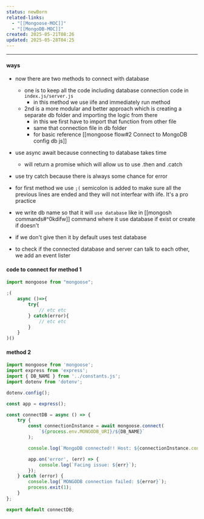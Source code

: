 ```yaml
---
status: newBorn
related-links:
  - "[[Mongoose-MOC]]"
  - "[[MongoDB-MOC]]"
created: 2025-05-21T08:26
updated: 2025-05-28T04:25
---
```

---

#### ways
- now there are two methods to connect with database
	- one is to keep all the code including database connection code in `index.js/server.js`
		- in this method we use iife and immediately run method
	- 2nd is a more modular and better approach which is creating a separate db folder and importing the logic from there
		- in this we first have to import that function from other file
		- same that connection file in db folder
		- for basic reference [[mongoose flow#2 Connect to MongoDB config db js]]

- use async await because connecting to database takes time
	- will return a promise which will allow us to use .then and .catch
- use try catch because there is always some chance for error
- for first method we use `;(` semicolon is added to make sure all the previous lines are ended and they will not interfear with iife. It's a pro practice
- we write db name so that it will `use database` like in [[mongosh commands#^0kdifw]] command where it use database if exist or create if doesn't
- if we don't give then it by default uses test database
- to check if the connected database and server can talk to each other, we add an event lister


#### code to connect for method 1
```js
import mongoose from "mongoose";

;(
	async ()=>{
		try{
			// etc etc
		} catch(error){
			// etc etc
		}
	}
)()
```

#### method 2

```js
import mongoose from 'mongoose';
import express from 'express';
import { DB_NAME } from '../constants.js';
import dotenv from 'dotenv';

dotenv.config();

const app = express();

const connectDB = async () => {
    try {
        const connectionInstance = await mongoose.connect(
            `${process.env.MONGODB_URI}/${DB_NAME}`
        );

        console.log(`MongoDB connected!! Host: ${connectionInstance.connection.host}`);

        app.on('error', (err) => {
            console.log(`Facing issue: ${err}`);
        });
    } catch (error) {
        console.log(`MONGODB connection failed: ${error}`);
        process.exit(1);
    }
};

export default connectDB;

```